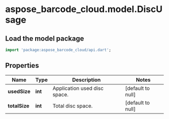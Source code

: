 # aspose_barcode_cloud.model.DiscUsage

## Load the model package
```dart
import 'package:aspose_barcode_cloud/api.dart';
```

## Properties
Name | Type | Description | Notes
---- | ---- | ----------- | -----
**usedSize** | **int** | Application used disc space. | [default to null]
**totalSize** | **int** | Total disc space. | [default to null]


